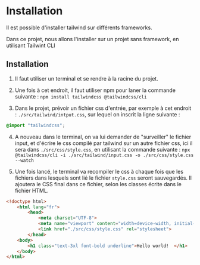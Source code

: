 # Installation

Il est possible d'installer tailwind sur différents frameworks.

Dans ce projet, nous allons l'installer sur un projet sans framework, en utilisant Tailwint CLI

## Installation

1. Il faut utiliser un terminal et se rendre à la racine du projet.

2. Une fois à cet endroit, il faut utiliser npm pour laner la commande suivante : ```npm install tailwindcss @tailwindcss/cli```

3. Dans le projet, prévoir un fichier css d'entrée, par exemple à cet endroit : ```./src/tailwind/intput.css```, sur lequel on inscrit la ligne suivante : 
```css
@import "tailwindcss";
``` 

4. A nouveau dans le terminal, on va lui demander de "surveiller" le fichier input, et d'écrire le css compilé par tailwind sur un autre fichier css, ici il sera dans ```./src/css/style.css```, en utilisant la commande suivante : ```npx @tailwindcss/cli -i ./src/tailwind/input.css -o ./src/css/style.css --watch```

5. Une fois lancé, le terminal va recompiler le css à chaque fois que les fichiers dans lesquels sont lié le fichier ```style.css``` seront sauvegardés. Il ajoutera le CSS final dans ce fichier, selon les classes écrite dans le fichier HTML.

```html
<!doctype html>
    <html lang="fr">
        <head>
            <meta charset="UTF-8">
            <meta name="viewport" content="width=device-width, initial-scale=1.0">
            <link href="./src/css/style.css" rel="stylesheet">
        </head>
    <body>
        <h1 class="text-3xl font-bold underline">Hello world!  </h1>
    </body>
</html>
```